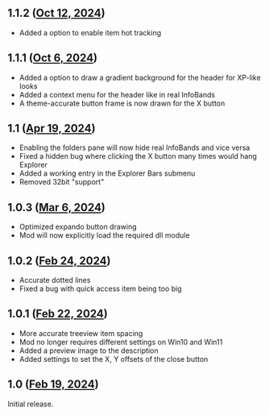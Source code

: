 ## 1.1.2 ([Oct 12, 2024](https://github.com/ramensoftware/windhawk-mods/blob/e5a77cad35db119b7a798eb68597cead108a76a2/mods/classic-explorer-treeview.wh.cpp))

- Added a option to enable item hot tracking

## 1.1.1 ([Oct 6, 2024](https://github.com/ramensoftware/windhawk-mods/blob/5d24a3a59980affaff8b2e34006a3a3d788e006c/mods/classic-explorer-treeview.wh.cpp))

- Added a option to draw a gradient background for the header for XP-like looks
- Added a context menu for the header like in real InfoBands
- A theme-accurate button frame is now drawn for the X button

## 1.1 ([Apr 19, 2024](https://github.com/ramensoftware/windhawk-mods/blob/92c875fd5462637a9cd1da3b218bd839ba819dc4/mods/classic-explorer-treeview.wh.cpp))

- Enabling the folders pane will now hide real InfoBands and vice versa
- Fixed a hidden bug where clicking the X button many times would hang Explorer
- Added a working entry in the Explorer Bars submenu
- Removed 32bit "support"

## 1.0.3 ([Mar 6, 2024](https://github.com/ramensoftware/windhawk-mods/blob/dc4d3bb0033b5b8473ea10c63e50853c2bfc05d4/mods/classic-explorer-treeview.wh.cpp))

- Optimized expando button drawing
- Mod will now explicitly load the required dll module

## 1.0.2 ([Feb 24, 2024](https://github.com/ramensoftware/windhawk-mods/blob/1cd6db586b784a7f60cd854d8c18e726b6e42626/mods/classic-explorer-treeview.wh.cpp))

- Accurate dotted lines
- Fixed a bug with quick access item being too big

## 1.0.1 ([Feb 22, 2024](https://github.com/ramensoftware/windhawk-mods/blob/ff8816646bb3f5789c6e2564149b2c632ce341d6/mods/classic-explorer-treeview.wh.cpp))

- More accurate treeview item spacing
- Mod no longer requires different settings on Win10 and Win11
- Added a preview image to the description
- Added settings to set the X, Y offsets of the close button

## 1.0 ([Feb 19, 2024](https://github.com/ramensoftware/windhawk-mods/blob/2c5b476b3040ead1e8dae818aa0a5717ef1a2e9e/mods/classic-explorer-treeview.wh.cpp))

Initial release.
